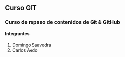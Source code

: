 ## Curso GIT

### Curso de repaso de contenidos de Git & GitHub

#### Integrantes

1) Domingo Saavedra
2) Carlos Aedo



